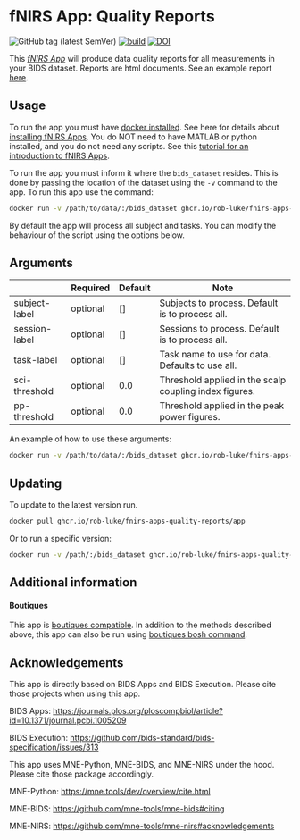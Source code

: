 # fNIRS App: Quality Reports

![GitHub tag (latest SemVer)](https://img.shields.io/github/v/tag/rob-luke/fnirs-apps-quality-reports?color=green&label=version&sort=semver)
[![build](https://github.com/rob-luke/fnirs-apps-quality-reports/actions/workflows/ghregistry.yml/badge.svg)](https://github.com/rob-luke/fnirs-apps-quality-reports/actions/workflows/ghregistry.yml)
[![DOI](https://zenodo.org/badge/DOI/10.5281/zenodo.4999161.svg)](https://doi.org/10.5281/zenodo.4999161)


This [*fNIRS App*](http://fnirs-apps.org) will produce data quality reports for all measurements in your BIDS dataset.
Reports are html documents.
See an example report [here](https://rob-luke.github.io/fnirs-apps-quality-reports/example_report.html).


## Usage

To run the app you must have [docker installed](https://docs.docker.com/get-docker/). See here for details about [installing fNIRS Apps](http://fnirs-apps.org/overview//). You do NOT need to have MATLAB or python installed, and you do not need any scripts. See this [tutorial for an introduction to fNIRS Apps](http://fnirs-apps.org/tutorial/).

To run the app you must inform it where the `bids_dataset` resides.
This is done by passing the location of the dataset using the `-v` command to the app.
To run this app use the command:

```bash
docker run -v /path/to/data/:/bids_dataset ghcr.io/rob-luke/fnirs-apps-quality-reports/app
```

By default the app will process all subject and tasks.
You can modify the behaviour of the script using the options below.

## Arguments

|                | Required | Default | Note                                                   |
|----------------|----------|---------|--------------------------------------------------------|
| subject-label  | optional | []      | Subjects to process. Default is to process all.        |
| session-label  | optional | []      | Sessions to process. Default is to process all.        |
| task-label     | optional | []      | Task name to use for data. Defaults to use all.        |
| sci-threshold  | optional | 0.0     | Threshold applied in the scalp coupling index figures. |
| pp-threshold   | optional | 0.0     | Threshold applied in the peak power figures.           |



An example of how to use these arguments:
```bash
docker run -v /path/to/data/:/bids_dataset ghcr.io/rob-luke/fnirs-apps-quality-reports/app --sci-threshold 0.5 --pp-threshold 0.6 --participant-label 06
```

## Updating

To update to the latest version run.

```bash
docker pull ghcr.io/rob-luke/fnirs-apps-quality-reports/app
```

Or to run a specific version:

```bash
docker run -v /path/:/bids_dataset ghcr.io/rob-luke/fnirs-apps-quality-reports/app:v1.4.2
```

## Additional information

#### Boutiques

This app is [boutiques compatible](https://boutiques.github.io).
In addition to the methods described above, this app can also be run using [boutiques bosh command](https://boutiques.github.io/doc/index.html).



Acknowledgements
----------------

This app is directly based on BIDS Apps and BIDS Execution. Please cite those projects when using this app.

BIDS Apps: https://journals.plos.org/ploscompbiol/article?id=10.1371/journal.pcbi.1005209

BIDS Execution: https://github.com/bids-standard/bids-specification/issues/313

This app uses MNE-Python, MNE-BIDS, and MNE-NIRS under the hood. Please cite those package accordingly.

MNE-Python: https://mne.tools/dev/overview/cite.html

MNE-BIDS: https://github.com/mne-tools/mne-bids#citing

MNE-NIRS: https://github.com/mne-tools/mne-nirs#acknowledgements
